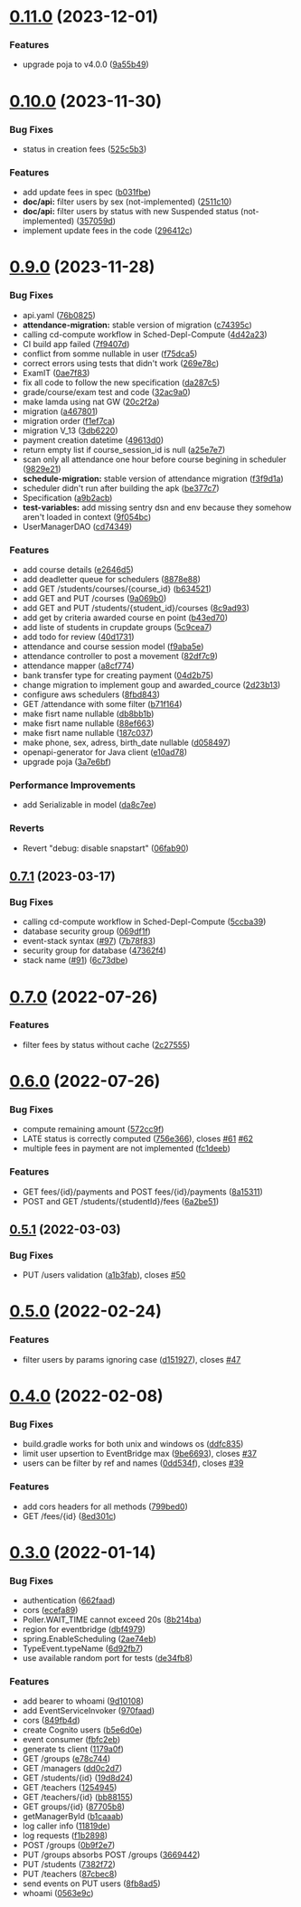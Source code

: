 # [0.11.0](https://github.com/hei-school/hei-admin-api/compare/v0.10.0...v0.11.0) (2023-12-01)


### Features

* upgrade poja to v4.0.0 ([9a55b49](https://github.com/hei-school/hei-admin-api/commit/9a55b495d6579d70d4988c581866679a05e7f17d))



# [0.10.0](https://github.com/hei-school/hei-admin-api/compare/v0.9.0...v0.10.0) (2023-11-30)


### Bug Fixes

* status in creation fees ([525c5b3](https://github.com/hei-school/hei-admin-api/commit/525c5b3070e60fd5e620f12ef6cf95c869625206))


### Features

* add update fees in spec ([b031fbe](https://github.com/hei-school/hei-admin-api/commit/b031fbef56684348f15cf888c6d30559f4253e7e))
* **doc/api:** filter users by sex (not-implemented) ([2511c10](https://github.com/hei-school/hei-admin-api/commit/2511c1041168bf88607cec3d0f1a97e7f7ff237b))
* **doc/api:** filter users by status with new Suspended status (not-implemented) ([357059d](https://github.com/hei-school/hei-admin-api/commit/357059dbb4cd469bdabf7019d635bdeda13fd7d9))
* implement update fees in the code ([296412c](https://github.com/hei-school/hei-admin-api/commit/296412c27e0f1d0c1cca72812cadae974b3e9d09))



# [0.9.0](https://github.com/hei-school/hei-admin-api/compare/v0.7.1...v0.9.0) (2023-11-28)


### Bug Fixes

* api.yaml ([76b0825](https://github.com/hei-school/hei-admin-api/commit/76b082595a9abc12ef81b11f3835dbd8e326b621))
* **attendance-migration:** stable version of migration ([c74395c](https://github.com/hei-school/hei-admin-api/commit/c74395c72953ebfc290d46bff1ecbb1de5037ed5))
* calling cd-compute workflow in Sched-Depl-Compute ([4d42a23](https://github.com/hei-school/hei-admin-api/commit/4d42a235cc84822fa76880814e5e2cd43f0aba61))
* CI build app failed ([7f9407d](https://github.com/hei-school/hei-admin-api/commit/7f9407d9317cbe7159a19554e4770f1ba6cb99e9))
* conflict from somme nullable in user ([f75dca5](https://github.com/hei-school/hei-admin-api/commit/f75dca5b890df7a32f2d8b721da3591620c04c26))
* correct errors using tests that didn't work ([269e78c](https://github.com/hei-school/hei-admin-api/commit/269e78c4404348dcead90532f86c3905c741a0a2))
* ExamIT ([0ae7f83](https://github.com/hei-school/hei-admin-api/commit/0ae7f83a67e7e59d25fae557115bc3519454dcef))
* fix all code to follow the new specification ([da287c5](https://github.com/hei-school/hei-admin-api/commit/da287c5f2f29a05b2e45c12211246de57ef17939))
* grade/course/exam test and code ([32ac9a0](https://github.com/hei-school/hei-admin-api/commit/32ac9a013a057092b5f0a943e54eee22946507cd))
* make lamda using nat GW ([20c2f2a](https://github.com/hei-school/hei-admin-api/commit/20c2f2aec1a94fcbbf02a2d86f84e2e820054123))
* migration  ([a467801](https://github.com/hei-school/hei-admin-api/commit/a467801abf7e14d1d840c2896cfb9ce09fe884a0))
* migration order ([f1ef7ca](https://github.com/hei-school/hei-admin-api/commit/f1ef7ca006da4a483da0b2c701dfd364629fbbef))
* migration V_13 ([3db6220](https://github.com/hei-school/hei-admin-api/commit/3db62202268343a45052c542e87cba86edf005c5))
* payment creation datetime  ([49613d0](https://github.com/hei-school/hei-admin-api/commit/49613d0f9998dd1bcec136d70f1f3f7a8d62e87b))
* return empty list if course_session_id is null ([a25e7e7](https://github.com/hei-school/hei-admin-api/commit/a25e7e7d05366d3f283fd1d89ed7f635be7caa81))
* scan only all attendance one hour before course begining in scheduler ([9829e21](https://github.com/hei-school/hei-admin-api/commit/9829e21e9cd87a64651687a2a25ca66a1a21119f))
* **schedule-migration:** stable version of attendance migration ([f3f9d1a](https://github.com/hei-school/hei-admin-api/commit/f3f9d1a3b86d723a975de9c5f1d8915192a021cb))
* scheduler didn't run after building the apk ([be377c7](https://github.com/hei-school/hei-admin-api/commit/be377c7df842432edf85ab2be6ca5fa3258ad221))
* Specification ([a9b2acb](https://github.com/hei-school/hei-admin-api/commit/a9b2acbdc1704c54d850d6a56941933985f38dee))
* **test-variables:** add missing sentry dsn and env because they somehow aren't loaded in context ([9f054bc](https://github.com/hei-school/hei-admin-api/commit/9f054bcf5a3e965bf9ea1ca85de7bf68d32fe480))
* UserManagerDAO ([cd74349](https://github.com/hei-school/hei-admin-api/commit/cd74349e3d5ccb422d7f651ffd35a310fc41da62))


### Features

* add course details ([e2646d5](https://github.com/hei-school/hei-admin-api/commit/e2646d5cd29d7a7b907641fd8fe3092e177db39a))
* add deadletter queue for schedulers ([8878e88](https://github.com/hei-school/hei-admin-api/commit/8878e8819d52f69e8ecff98d07e317f5ca51d355))
* add GET /students/courses/{course_id} ([b634521](https://github.com/hei-school/hei-admin-api/commit/b6345212afe115c7702e5098f3ec5ab8e5e52397))
* add GET and PUT /courses ([9a069b0](https://github.com/hei-school/hei-admin-api/commit/9a069b0df7ead5f40bc080f2ce36014e50cbd1e5))
* add GET and PUT /students/{student_id}/courses ([8c9ad93](https://github.com/hei-school/hei-admin-api/commit/8c9ad93fd4f02c7cff06f46d31e3586c618a4fe9))
* add get by criteria awarded course en point ([b43ed70](https://github.com/hei-school/hei-admin-api/commit/b43ed70f90ce71357f6015404a5aba9978b50711))
* add liste of students in crupdate groups ([5c9cea7](https://github.com/hei-school/hei-admin-api/commit/5c9cea7c4c7d9d61fbfb09a4b36ba5ec998e7a71))
* add todo for review ([40d1731](https://github.com/hei-school/hei-admin-api/commit/40d1731ad46a564741ead81636bca778fe2e977a))
* attendance and course session model ([f9aba5e](https://github.com/hei-school/hei-admin-api/commit/f9aba5e6896a71a7feb60b388bf241879d2e7901))
* attendance controller to post a movement ([82df7c9](https://github.com/hei-school/hei-admin-api/commit/82df7c92a95b82133577690730416ab7200beb8e))
* attendance mapper ([a8cf774](https://github.com/hei-school/hei-admin-api/commit/a8cf774ea3beb51c21438ce248e6abfeb6fca2f5))
* bank transfer type for creating payment ([04d2b75](https://github.com/hei-school/hei-admin-api/commit/04d2b75fc20850e8ba784ab6b62ef3a6ef58f4aa))
* change migration to implement goup and awarded_cource ([2d23b13](https://github.com/hei-school/hei-admin-api/commit/2d23b131d4c57b16615a809c32da0e3b68dbc7b8))
* configure aws schedulers ([8fbd843](https://github.com/hei-school/hei-admin-api/commit/8fbd84347f9db01947bad80fc041d34797b43e6a))
* GET /attendance with some filter ([b71f164](https://github.com/hei-school/hei-admin-api/commit/b71f164c38e3a102f40dd262a6a01a922314f263))
* make fisrt name nullable ([db8bb1b](https://github.com/hei-school/hei-admin-api/commit/db8bb1b553f4918b86d58b58c8e0d1a9202e8924))
* make fisrt name nullable ([88ef663](https://github.com/hei-school/hei-admin-api/commit/88ef663d4aaa43e51d0b69211a5a90439e3f833a))
* make fisrt name nullable ([187c037](https://github.com/hei-school/hei-admin-api/commit/187c037061789deb1a51f906aa6919e3af7fb262))
* make phone, sex, adress, birth_date nullable ([d058497](https://github.com/hei-school/hei-admin-api/commit/d05849771b963ba2955ecb837c5aa78a694fc9d0))
* openapi-generator for Java client ([e10ad78](https://github.com/hei-school/hei-admin-api/commit/e10ad78c0f6af3ce44edd2b562a2bd0103d5fe47))
* upgrade poja ([3a7e6bf](https://github.com/hei-school/hei-admin-api/commit/3a7e6bf86228cadfcf81c3ab6ea0b8c0e160de56))


### Performance Improvements

* add Serializable in model ([da8c7ee](https://github.com/hei-school/hei-admin-api/commit/da8c7ee5a555cf877580bc9ad23c7ccdb85430e4))


### Reverts

* Revert "debug: disable snapstart" ([06fab90](https://github.com/hei-school/hei-admin-api/commit/06fab90a56c12762ddff6f744b164bbd1cc68d48))



## [0.7.1](https://github.com/hei-school/hei-admin-api/compare/v0.7.0...v0.7.1) (2023-03-17)


### Bug Fixes

* calling cd-compute workflow in Sched-Depl-Compute ([5ccba39](https://github.com/hei-school/hei-admin-api/commit/5ccba39cb1daa9f95bb102b7d9eba9c38635b799))
* database security group ([069df1f](https://github.com/hei-school/hei-admin-api/commit/069df1fe35c46d182242a52588f29b6f3ef4876a))
* event-stack syntax ([#97](https://github.com/hei-school/hei-admin-api/issues/97)) ([7b78f83](https://github.com/hei-school/hei-admin-api/commit/7b78f8341c137b9eada7cdb391a8634e13e2af1e))
* security group for database ([47362f4](https://github.com/hei-school/hei-admin-api/commit/47362f4e6dd5df608e40465d9ebcc23439958e13))
* stack name ([#91](https://github.com/hei-school/hei-admin-api/issues/91)) ([6c73dbe](https://github.com/hei-school/hei-admin-api/commit/6c73dbe419292714ae9335d09669c55b4cc011f1))



# [0.7.0](https://github.com/hei-school/hei-admin-api/compare/v0.6.0...v0.7.0) (2022-07-26)


### Features

* filter fees by status without cache ([2c27555](https://github.com/hei-school/hei-admin-api/commit/2c27555f7fe06284f9a70e144a7399f2a5ae2524))



# [0.6.0](https://github.com/hei-school/hei-admin-api/compare/v0.5.1...v0.6.0) (2022-07-26)


### Bug Fixes

* compute remaining amount ([572cc9f](https://github.com/hei-school/hei-admin-api/commit/572cc9f01bedd1689c81edb9a68b43bdcb210c91))
* LATE status is correctly computed ([756e366](https://github.com/hei-school/hei-admin-api/commit/756e3669f911a457c9388311001389a14f695a9b)), closes [#61](https://github.com/hei-school/hei-admin-api/issues/61) [#62](https://github.com/hei-school/hei-admin-api/issues/62)
* multiple fees in payment are not implemented ([fc1deeb](https://github.com/hei-school/hei-admin-api/commit/fc1deeb13f9c772908c6a4d0b7ffd9772ed0de1f))


### Features

* GET fees/{id}/payments and POST fees/{id}/payments ([8a15311](https://github.com/hei-school/hei-admin-api/commit/8a15311af3152061a5bd7c7f332d248afede05d4))
* POST and GET /students/{studentId}/fees ([6a2be51](https://github.com/hei-school/hei-admin-api/commit/6a2be515c76959fe12ced16a122f658d8443782b))



## [0.5.1](https://github.com/hei-school/hei-admin-api/compare/v0.5.0...v0.5.1) (2022-03-03)


### Bug Fixes

* PUT /users validation ([a1b3fab](https://github.com/hei-school/hei-admin-api/commit/a1b3fabf692cf4a75b64a37393e8604fc80c99db)), closes [#50](https://github.com/hei-school/hei-admin-api/issues/50)



# [0.5.0](https://github.com/hei-school/hei-admin-api/compare/v0.4.0...v0.5.0) (2022-02-24)


### Features

* filter users by params ignoring case ([d151927](https://github.com/hei-school/hei-admin-api/commit/d151927dd01bdb31604af85b69c7031aedf2b71f)), closes [#47](https://github.com/hei-school/hei-admin-api/issues/47)



# [0.4.0](https://github.com/hei-school/hei-admin-api/compare/v0.3.0...v0.4.0) (2022-02-08)


### Bug Fixes

* build.gradle works for both unix and windows os ([ddfc835](https://github.com/hei-school/hei-admin-api/commit/ddfc83510b68bec2212ec7feaa5980f239071c8c))
* limit user upsertion to EventBridge max ([9be6693](https://github.com/hei-school/hei-admin-api/commit/9be66939823eecfbdf6c4c134a1c1f5b630415a8)), closes [#37](https://github.com/hei-school/hei-admin-api/issues/37)
* users can be filter by ref and names ([0dd534f](https://github.com/hei-school/hei-admin-api/commit/0dd534f2952d8a835180c0c39aa2e355958a0fe2)), closes [#39](https://github.com/hei-school/hei-admin-api/issues/39)


### Features

* add cors headers for all methods ([799bed0](https://github.com/hei-school/hei-admin-api/commit/799bed0d7fe66e9e8ec1ac28e1ddff335a86db19))
* GET /fees/{id} ([8ed301c](https://github.com/hei-school/hei-admin-api/commit/8ed301ca58cbf2b767940dba0da2a7e676e720f8))



# [0.3.0](https://github.com/hei-school/hei-admin-api/compare/v0.2.0...v0.3.0) (2022-01-14)


### Bug Fixes

* authentication ([662faad](https://github.com/hei-school/hei-admin-api/commit/662faad963bbb267a5f32c31e4c0d5ca8c8ef15c))
* cors ([ecefa89](https://github.com/hei-school/hei-admin-api/commit/ecefa8917f50ae6cdf8b88fb2097d067cd28c50e))
* Poller.WAIT_TIME cannot exceed 20s ([8b214ba](https://github.com/hei-school/hei-admin-api/commit/8b214ba89deda3f74591f332f3a067becd9b0a4b))
* region for eventbridge ([dbf4979](https://github.com/hei-school/hei-admin-api/commit/dbf4979a37f8e7d250869c6d40c09e7a9dff33d8))
* spring.EnableScheduling ([2ae74eb](https://github.com/hei-school/hei-admin-api/commit/2ae74eb7c9f98aa231d0b0ae6930026e8326558e))
* TypeEvent.typeName ([6d92fb7](https://github.com/hei-school/hei-admin-api/commit/6d92fb71e413694a488890819ea3d26849755712))
* use available random port for tests ([de34fb8](https://github.com/hei-school/hei-admin-api/commit/de34fb891b0bace6ff4ce130c8c6e4a1f187c7ce))


### Features

* add bearer to whoami ([9d10108](https://github.com/hei-school/hei-admin-api/commit/9d10108f14038dff2cb8d5d5a371181710adbd65))
* add EventServiceInvoker ([970faad](https://github.com/hei-school/hei-admin-api/commit/970faadecf37a58978cca4c11cfc59bbfd85f92f))
* cors ([849fb4d](https://github.com/hei-school/hei-admin-api/commit/849fb4dccd4175cc92e39ca840d6899a0972d46e))
* create Cognito users ([b5e6d0e](https://github.com/hei-school/hei-admin-api/commit/b5e6d0ec92cd9975d80fd28c15ca83f75e3e9fb2))
* event consumer ([fbfc2eb](https://github.com/hei-school/hei-admin-api/commit/fbfc2ebd7c762ebb3e6e85ad98e8bd1b6a719943))
* generate ts client ([1179a0f](https://github.com/hei-school/hei-admin-api/commit/1179a0f5354de564a5fb7721d6cfc1fb15d7b4d9))
* GET /groups ([e78c744](https://github.com/hei-school/hei-admin-api/commit/e78c744d4d3b4bc76519e0d2eaf4da470ae70fd1))
* GET /managers ([dd0c2d7](https://github.com/hei-school/hei-admin-api/commit/dd0c2d78b12f5640321337869538e18001f79e34))
* GET /students/{id} ([19d8d24](https://github.com/hei-school/hei-admin-api/commit/19d8d24e6557c58124d9c69e2cedff634e1ab56a))
* GET /teachers ([1254945](https://github.com/hei-school/hei-admin-api/commit/12549453d8407d98cf326adbf775afaeeeb22869))
* GET /teachers/{id} ([bb88155](https://github.com/hei-school/hei-admin-api/commit/bb88155b20dc0c6e8af934432b34be09d9efb6b5))
* GET groups/{id} ([87705b8](https://github.com/hei-school/hei-admin-api/commit/87705b87650f8223a6f285b69115f7673fdba1bd))
* getManagerById ([b1caaab](https://github.com/hei-school/hei-admin-api/commit/b1caaab9121d89c044e79bfe258aa179bd6c6f2c))
* log caller info ([11819de](https://github.com/hei-school/hei-admin-api/commit/11819de66dcda4e97084afc359aea5721d874c2a))
* log requests ([f1b2898](https://github.com/hei-school/hei-admin-api/commit/f1b28988df5ab30a976494665948f23ba6823b0d))
* POST /groups ([0b9f2e7](https://github.com/hei-school/hei-admin-api/commit/0b9f2e7bc72332b8feeb7da170c658aea6fc4f86))
* PUT /groups absorbs POST /groups ([3669442](https://github.com/hei-school/hei-admin-api/commit/3669442f4d1ccbb8b99242953d8fffbec713a56a))
* PUT /students ([7382f72](https://github.com/hei-school/hei-admin-api/commit/7382f7236914b31f4bf56f09fde4355d4b99f283))
* PUT /teachers ([87cbec8](https://github.com/hei-school/hei-admin-api/commit/87cbec80f5f3dd961ee0bdad74fa40d5839c20cc))
* send events on PUT users ([8fb8ad5](https://github.com/hei-school/hei-admin-api/commit/8fb8ad58f975fe45a27bac36777f560e42af44c4))
* whoami ([0563e9c](https://github.com/hei-school/hei-admin-api/commit/0563e9c8d1cee528429a35f34365ec7dc4ad84cd))



